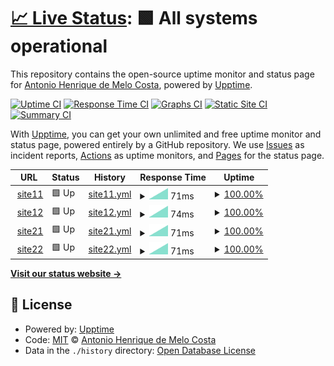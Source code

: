 # [📈 Live Status](https://ahmcosta.github.io/upptime): <!--live status--> **🟩 All systems operational**

This repository contains the open-source uptime monitor and status page for [Antonio Henrique de Melo Costa](https://ahmcosta.github.io/upptime), powered by [Upptime](https://github.com/upptime/upptime).

[![Uptime CI](https://github.com/ahmcosta/upptime/workflows/Uptime%20CI/badge.svg)](https://github.com/ahmcosta/upptime/actions?query=workflow%3A%22Uptime+CI%22)
[![Response Time CI](https://github.com/ahmcosta/upptime/workflows/Response%20Time%20CI/badge.svg)](https://github.com/ahmcosta/upptime/actions?query=workflow%3A%22Response+Time+CI%22)
[![Graphs CI](https://github.com/ahmcosta/upptime/workflows/Graphs%20CI/badge.svg)](https://github.com/ahmcosta/upptime/actions?query=workflow%3A%22Graphs+CI%22)
[![Static Site CI](https://github.com/ahmcosta/upptime/workflows/Static%20Site%20CI/badge.svg)](https://github.com/ahmcosta/upptime/actions?query=workflow%3A%22Static+Site+CI%22)
[![Summary CI](https://github.com/ahmcosta/upptime/workflows/Summary%20CI/badge.svg)](https://github.com/ahmcosta/upptime/actions?query=workflow%3A%22Summary+CI%22)

With [Upptime](https://upptime.js.org), you can get your own unlimited and free uptime monitor and status page, powered entirely by a GitHub repository. We use [Issues](https://github.com/ahmcosta/upptime/issues) as incident reports, [Actions](https://github.com/ahmcosta/upptime/actions) as uptime monitors, and [Pages](https://ahmcosta.github.io/upptime) for the status page.

<!--start: status pages-->
<!-- This summary is generated by Upptime (https://github.com/upptime/upptime) -->
<!-- Do not edit this manually, your changes will be overwritten -->
<!-- prettier-ignore -->
| URL | Status | History | Response Time | Uptime |
| --- | ------ | ------- | ------------- | ------ |
| <img alt="" src="https://favicons.githubusercontent.com/54.166.88.8" height="13"> [site11](http://54.166.88.8:80) | 🟩 Up | [site11.yml](https://github.com/ahmcosta/upptime/commits/HEAD/history/site11.yml) | <details><summary><img alt="Response time graph" src="./graphs/site11/response-time-week.png" height="20"> 71ms</summary><br><a href="https://ahmcosta.github.io/upptime/history/site11"><img alt="Response time 71" src="https://img.shields.io/endpoint?url=https%3A%2F%2Fraw.githubusercontent.com%2Fahmcosta%2Fupptime%2FHEAD%2Fapi%2Fsite11%2Fresponse-time.json"></a><br><a href="https://ahmcosta.github.io/upptime/history/site11"><img alt="24-hour response time 71" src="https://img.shields.io/endpoint?url=https%3A%2F%2Fraw.githubusercontent.com%2Fahmcosta%2Fupptime%2FHEAD%2Fapi%2Fsite11%2Fresponse-time-day.json"></a><br><a href="https://ahmcosta.github.io/upptime/history/site11"><img alt="7-day response time 71" src="https://img.shields.io/endpoint?url=https%3A%2F%2Fraw.githubusercontent.com%2Fahmcosta%2Fupptime%2FHEAD%2Fapi%2Fsite11%2Fresponse-time-week.json"></a><br><a href="https://ahmcosta.github.io/upptime/history/site11"><img alt="30-day response time 71" src="https://img.shields.io/endpoint?url=https%3A%2F%2Fraw.githubusercontent.com%2Fahmcosta%2Fupptime%2FHEAD%2Fapi%2Fsite11%2Fresponse-time-month.json"></a><br><a href="https://ahmcosta.github.io/upptime/history/site11"><img alt="1-year response time 71" src="https://img.shields.io/endpoint?url=https%3A%2F%2Fraw.githubusercontent.com%2Fahmcosta%2Fupptime%2FHEAD%2Fapi%2Fsite11%2Fresponse-time-year.json"></a></details> | <details><summary><a href="https://ahmcosta.github.io/upptime/history/site11">100.00%</a></summary><a href="https://ahmcosta.github.io/upptime/history/site11"><img alt="All-time uptime 100.00%" src="https://img.shields.io/endpoint?url=https%3A%2F%2Fraw.githubusercontent.com%2Fahmcosta%2Fupptime%2FHEAD%2Fapi%2Fsite11%2Fuptime.json"></a><br><a href="https://ahmcosta.github.io/upptime/history/site11"><img alt="24-hour uptime 100.00%" src="https://img.shields.io/endpoint?url=https%3A%2F%2Fraw.githubusercontent.com%2Fahmcosta%2Fupptime%2FHEAD%2Fapi%2Fsite11%2Fuptime-day.json"></a><br><a href="https://ahmcosta.github.io/upptime/history/site11"><img alt="7-day uptime 100.00%" src="https://img.shields.io/endpoint?url=https%3A%2F%2Fraw.githubusercontent.com%2Fahmcosta%2Fupptime%2FHEAD%2Fapi%2Fsite11%2Fuptime-week.json"></a><br><a href="https://ahmcosta.github.io/upptime/history/site11"><img alt="30-day uptime 100.00%" src="https://img.shields.io/endpoint?url=https%3A%2F%2Fraw.githubusercontent.com%2Fahmcosta%2Fupptime%2FHEAD%2Fapi%2Fsite11%2Fuptime-month.json"></a><br><a href="https://ahmcosta.github.io/upptime/history/site11"><img alt="1-year uptime 100.00%" src="https://img.shields.io/endpoint?url=https%3A%2F%2Fraw.githubusercontent.com%2Fahmcosta%2Fupptime%2FHEAD%2Fapi%2Fsite11%2Fuptime-year.json"></a></details>
| <img alt="" src="https://favicons.githubusercontent.com/54.166.88.8" height="13"> [site12](http://54.166.88.8:81) | 🟩 Up | [site12.yml](https://github.com/ahmcosta/upptime/commits/HEAD/history/site12.yml) | <details><summary><img alt="Response time graph" src="./graphs/site12/response-time-week.png" height="20"> 74ms</summary><br><a href="https://ahmcosta.github.io/upptime/history/site12"><img alt="Response time 74" src="https://img.shields.io/endpoint?url=https%3A%2F%2Fraw.githubusercontent.com%2Fahmcosta%2Fupptime%2FHEAD%2Fapi%2Fsite12%2Fresponse-time.json"></a><br><a href="https://ahmcosta.github.io/upptime/history/site12"><img alt="24-hour response time 74" src="https://img.shields.io/endpoint?url=https%3A%2F%2Fraw.githubusercontent.com%2Fahmcosta%2Fupptime%2FHEAD%2Fapi%2Fsite12%2Fresponse-time-day.json"></a><br><a href="https://ahmcosta.github.io/upptime/history/site12"><img alt="7-day response time 74" src="https://img.shields.io/endpoint?url=https%3A%2F%2Fraw.githubusercontent.com%2Fahmcosta%2Fupptime%2FHEAD%2Fapi%2Fsite12%2Fresponse-time-week.json"></a><br><a href="https://ahmcosta.github.io/upptime/history/site12"><img alt="30-day response time 74" src="https://img.shields.io/endpoint?url=https%3A%2F%2Fraw.githubusercontent.com%2Fahmcosta%2Fupptime%2FHEAD%2Fapi%2Fsite12%2Fresponse-time-month.json"></a><br><a href="https://ahmcosta.github.io/upptime/history/site12"><img alt="1-year response time 74" src="https://img.shields.io/endpoint?url=https%3A%2F%2Fraw.githubusercontent.com%2Fahmcosta%2Fupptime%2FHEAD%2Fapi%2Fsite12%2Fresponse-time-year.json"></a></details> | <details><summary><a href="https://ahmcosta.github.io/upptime/history/site12">100.00%</a></summary><a href="https://ahmcosta.github.io/upptime/history/site12"><img alt="All-time uptime 100.00%" src="https://img.shields.io/endpoint?url=https%3A%2F%2Fraw.githubusercontent.com%2Fahmcosta%2Fupptime%2FHEAD%2Fapi%2Fsite12%2Fuptime.json"></a><br><a href="https://ahmcosta.github.io/upptime/history/site12"><img alt="24-hour uptime 100.00%" src="https://img.shields.io/endpoint?url=https%3A%2F%2Fraw.githubusercontent.com%2Fahmcosta%2Fupptime%2FHEAD%2Fapi%2Fsite12%2Fuptime-day.json"></a><br><a href="https://ahmcosta.github.io/upptime/history/site12"><img alt="7-day uptime 100.00%" src="https://img.shields.io/endpoint?url=https%3A%2F%2Fraw.githubusercontent.com%2Fahmcosta%2Fupptime%2FHEAD%2Fapi%2Fsite12%2Fuptime-week.json"></a><br><a href="https://ahmcosta.github.io/upptime/history/site12"><img alt="30-day uptime 100.00%" src="https://img.shields.io/endpoint?url=https%3A%2F%2Fraw.githubusercontent.com%2Fahmcosta%2Fupptime%2FHEAD%2Fapi%2Fsite12%2Fuptime-month.json"></a><br><a href="https://ahmcosta.github.io/upptime/history/site12"><img alt="1-year uptime 100.00%" src="https://img.shields.io/endpoint?url=https%3A%2F%2Fraw.githubusercontent.com%2Fahmcosta%2Fupptime%2FHEAD%2Fapi%2Fsite12%2Fuptime-year.json"></a></details>
| <img alt="" src="https://favicons.githubusercontent.com/54.221.110.227" height="13"> [site21](http://54.221.110.227:80) | 🟩 Up | [site21.yml](https://github.com/ahmcosta/upptime/commits/HEAD/history/site21.yml) | <details><summary><img alt="Response time graph" src="./graphs/site21/response-time-week.png" height="20"> 71ms</summary><br><a href="https://ahmcosta.github.io/upptime/history/site21"><img alt="Response time 71" src="https://img.shields.io/endpoint?url=https%3A%2F%2Fraw.githubusercontent.com%2Fahmcosta%2Fupptime%2FHEAD%2Fapi%2Fsite21%2Fresponse-time.json"></a><br><a href="https://ahmcosta.github.io/upptime/history/site21"><img alt="24-hour response time 71" src="https://img.shields.io/endpoint?url=https%3A%2F%2Fraw.githubusercontent.com%2Fahmcosta%2Fupptime%2FHEAD%2Fapi%2Fsite21%2Fresponse-time-day.json"></a><br><a href="https://ahmcosta.github.io/upptime/history/site21"><img alt="7-day response time 71" src="https://img.shields.io/endpoint?url=https%3A%2F%2Fraw.githubusercontent.com%2Fahmcosta%2Fupptime%2FHEAD%2Fapi%2Fsite21%2Fresponse-time-week.json"></a><br><a href="https://ahmcosta.github.io/upptime/history/site21"><img alt="30-day response time 71" src="https://img.shields.io/endpoint?url=https%3A%2F%2Fraw.githubusercontent.com%2Fahmcosta%2Fupptime%2FHEAD%2Fapi%2Fsite21%2Fresponse-time-month.json"></a><br><a href="https://ahmcosta.github.io/upptime/history/site21"><img alt="1-year response time 71" src="https://img.shields.io/endpoint?url=https%3A%2F%2Fraw.githubusercontent.com%2Fahmcosta%2Fupptime%2FHEAD%2Fapi%2Fsite21%2Fresponse-time-year.json"></a></details> | <details><summary><a href="https://ahmcosta.github.io/upptime/history/site21">100.00%</a></summary><a href="https://ahmcosta.github.io/upptime/history/site21"><img alt="All-time uptime 100.00%" src="https://img.shields.io/endpoint?url=https%3A%2F%2Fraw.githubusercontent.com%2Fahmcosta%2Fupptime%2FHEAD%2Fapi%2Fsite21%2Fuptime.json"></a><br><a href="https://ahmcosta.github.io/upptime/history/site21"><img alt="24-hour uptime 100.00%" src="https://img.shields.io/endpoint?url=https%3A%2F%2Fraw.githubusercontent.com%2Fahmcosta%2Fupptime%2FHEAD%2Fapi%2Fsite21%2Fuptime-day.json"></a><br><a href="https://ahmcosta.github.io/upptime/history/site21"><img alt="7-day uptime 100.00%" src="https://img.shields.io/endpoint?url=https%3A%2F%2Fraw.githubusercontent.com%2Fahmcosta%2Fupptime%2FHEAD%2Fapi%2Fsite21%2Fuptime-week.json"></a><br><a href="https://ahmcosta.github.io/upptime/history/site21"><img alt="30-day uptime 100.00%" src="https://img.shields.io/endpoint?url=https%3A%2F%2Fraw.githubusercontent.com%2Fahmcosta%2Fupptime%2FHEAD%2Fapi%2Fsite21%2Fuptime-month.json"></a><br><a href="https://ahmcosta.github.io/upptime/history/site21"><img alt="1-year uptime 100.00%" src="https://img.shields.io/endpoint?url=https%3A%2F%2Fraw.githubusercontent.com%2Fahmcosta%2Fupptime%2FHEAD%2Fapi%2Fsite21%2Fuptime-year.json"></a></details>
| <img alt="" src="https://favicons.githubusercontent.com/54.221.110.227" height="13"> [site22](http://54.221.110.227:81) | 🟩 Up | [site22.yml](https://github.com/ahmcosta/upptime/commits/HEAD/history/site22.yml) | <details><summary><img alt="Response time graph" src="./graphs/site22/response-time-week.png" height="20"> 71ms</summary><br><a href="https://ahmcosta.github.io/upptime/history/site22"><img alt="Response time 71" src="https://img.shields.io/endpoint?url=https%3A%2F%2Fraw.githubusercontent.com%2Fahmcosta%2Fupptime%2FHEAD%2Fapi%2Fsite22%2Fresponse-time.json"></a><br><a href="https://ahmcosta.github.io/upptime/history/site22"><img alt="24-hour response time 71" src="https://img.shields.io/endpoint?url=https%3A%2F%2Fraw.githubusercontent.com%2Fahmcosta%2Fupptime%2FHEAD%2Fapi%2Fsite22%2Fresponse-time-day.json"></a><br><a href="https://ahmcosta.github.io/upptime/history/site22"><img alt="7-day response time 71" src="https://img.shields.io/endpoint?url=https%3A%2F%2Fraw.githubusercontent.com%2Fahmcosta%2Fupptime%2FHEAD%2Fapi%2Fsite22%2Fresponse-time-week.json"></a><br><a href="https://ahmcosta.github.io/upptime/history/site22"><img alt="30-day response time 71" src="https://img.shields.io/endpoint?url=https%3A%2F%2Fraw.githubusercontent.com%2Fahmcosta%2Fupptime%2FHEAD%2Fapi%2Fsite22%2Fresponse-time-month.json"></a><br><a href="https://ahmcosta.github.io/upptime/history/site22"><img alt="1-year response time 71" src="https://img.shields.io/endpoint?url=https%3A%2F%2Fraw.githubusercontent.com%2Fahmcosta%2Fupptime%2FHEAD%2Fapi%2Fsite22%2Fresponse-time-year.json"></a></details> | <details><summary><a href="https://ahmcosta.github.io/upptime/history/site22">100.00%</a></summary><a href="https://ahmcosta.github.io/upptime/history/site22"><img alt="All-time uptime 100.00%" src="https://img.shields.io/endpoint?url=https%3A%2F%2Fraw.githubusercontent.com%2Fahmcosta%2Fupptime%2FHEAD%2Fapi%2Fsite22%2Fuptime.json"></a><br><a href="https://ahmcosta.github.io/upptime/history/site22"><img alt="24-hour uptime 100.00%" src="https://img.shields.io/endpoint?url=https%3A%2F%2Fraw.githubusercontent.com%2Fahmcosta%2Fupptime%2FHEAD%2Fapi%2Fsite22%2Fuptime-day.json"></a><br><a href="https://ahmcosta.github.io/upptime/history/site22"><img alt="7-day uptime 100.00%" src="https://img.shields.io/endpoint?url=https%3A%2F%2Fraw.githubusercontent.com%2Fahmcosta%2Fupptime%2FHEAD%2Fapi%2Fsite22%2Fuptime-week.json"></a><br><a href="https://ahmcosta.github.io/upptime/history/site22"><img alt="30-day uptime 100.00%" src="https://img.shields.io/endpoint?url=https%3A%2F%2Fraw.githubusercontent.com%2Fahmcosta%2Fupptime%2FHEAD%2Fapi%2Fsite22%2Fuptime-month.json"></a><br><a href="https://ahmcosta.github.io/upptime/history/site22"><img alt="1-year uptime 100.00%" src="https://img.shields.io/endpoint?url=https%3A%2F%2Fraw.githubusercontent.com%2Fahmcosta%2Fupptime%2FHEAD%2Fapi%2Fsite22%2Fuptime-year.json"></a></details>

<!--end: status pages-->

[**Visit our status website →**](https://ahmcosta.github.io/upptime)

## 📄 License

- Powered by: [Upptime](https://github.com/upptime/upptime)
- Code: [MIT](./LICENSE) © [Antonio Henrique de Melo Costa](https://ahmcosta.github.io/upptime)
- Data in the `./history` directory: [Open Database License](https://opendatacommons.org/licenses/odbl/1-0/)
